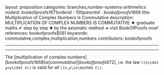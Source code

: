 layout: proposition
categories: branches,number-systems-arithmetics
nodeid: bookofproofs$1671
orderid: 100
parentid: bookofproofs$1668
title: Multiplication of Complex Numbers Is Commutative
description: MULTIPLICATION OF COMPLEX NUMBERS IS COMMUTATIVE ★ graduate maths ✔ step by step ✚ by the axiomatic method ➜ visit BookOfProofs now!
references: bookofproofs$581
keywords: commutative,complex,multiplication,numbers
contributors: bookofproofs

---


---

The [multiplication of complex numbers][bookofproofs$1668] is [commutative][bookofproofs$672], i.e. the law `\(x\cdot y=y\cdot x\)` is valid for all `\(x,y\in\mathbb C\)`.
